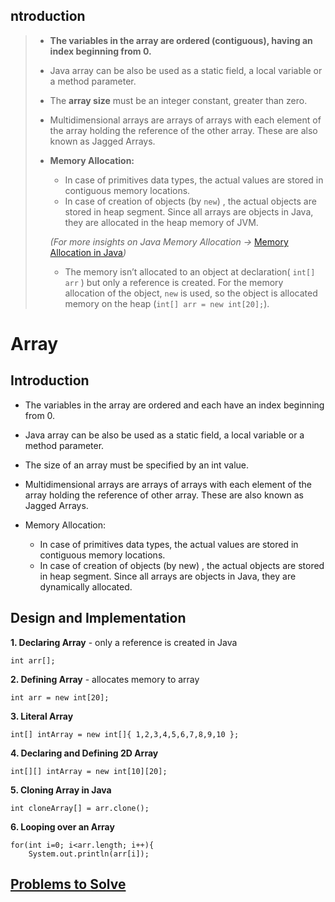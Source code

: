 ## **ntroduction**

> 
> 
> - **The variables in the array are ordered (contiguous), having an index beginning from 0.**
> - Java array can be also be used as a static field, a local variable or a method parameter.
> - The **array size** must be an integer constant, greater than zero.
> - Multidimensional arrays are arrays of arrays with each element of the array holding the reference of the other array. These are also known as Jagged Arrays.
> - **Memory Allocation:**
>     - In case of primitives data types, the actual values are stored in contiguous memory locations.
>     - In case of creation of objects (by `new`) , the actual objects are stored in heap segment. Since all arrays are objects in Java, they are allocated in the heap memory of JVM.
>     
>     *(For more insights on Java Memory Allocation →* [Memory Allocation in Java](https://www.notion.so/Memory-Allocation-in-Java-77ea6ef1bfeb4696bdec18fe759c9c35)*)*
>     
>     - The memory isn’t allocated to an object at declaration( `int[] arr` ) but only a reference is created. For the memory allocation of the object, `new` is used, so the object is allocated memory on the heap (`int[] arr = new int[20];`).



# Array

## Introduction

- The variables in the array are ordered and each have an index beginning from 0. 

- Java array can be also be used as a static field, a local variable or a method parameter. 

- The size of an array must be specified by an int value.

- Multidimensional arrays are arrays of arrays with each element of the array holding the reference of other array. These are also known as Jagged Arrays.

- Memory Allocation:
	- In case of primitives data types, the actual values are stored in contiguous memory locations. 
	- In case of creation of objects (by new) , the actual objects are stored in heap segment. Since all arrays are objects in Java,  they are dynamically allocated. 


## Design and Implementation

**1. Declaring Array** - only a reference is created in Java
```
int arr[];
```

**2. Defining Array** - allocates memory to array
```
int arr = new int[20];
```

**3. Literal Array**
```
int[] intArray = new int[]{ 1,2,3,4,5,6,7,8,9,10 };
```

**4. Declaring and Defining 2D Array**
```
int[][] intArray = new int[10][20];
```

**5. Cloning Array in Java**
```
int cloneArray[] = arr.clone();
```

**6. Looping over an Array**
```
for(int i=0; i<arr.length; i++){
	System.out.println(arr[i]);
```

## [Problems to Solve](https://www.notion.so/Array-6bc9e449e7f64d18a3265dd75ef5789a)
	
